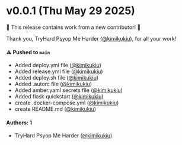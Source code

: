 # v0.0.1 (Thu May 29 2025)

:tada: This release contains work from a new contributor! :tada:

Thank you, TryHard Psyop Me Harder ([@kimikukiu](https://github.com/kimikukiu)), for all your work!

#### ⚠️ Pushed to `main`

- Added deploy.yml file ([@kimikukiu](https://github.com/kimikukiu))
- Added release.yml file ([@kimikukiu](https://github.com/kimikukiu))
- Added deploy.sh file ([@kimikukiu](https://github.com/kimikukiu))
- Added .autorc file ([@kimikukiu](https://github.com/kimikukiu))
- Added amber.yaml secrets file ([@kimikukiu](https://github.com/kimikukiu))
- Added flask quickstart ([@kimikukiu](https://github.com/kimikukiu))
- create .docker-compose.yml ([@kimikukiu](https://github.com/kimikukiu))
- create README.md ([@kimikukiu](https://github.com/kimikukiu))

#### Authors: 1

- TryHard Psyop Me Harder ([@kimikukiu](https://github.com/kimikukiu))
